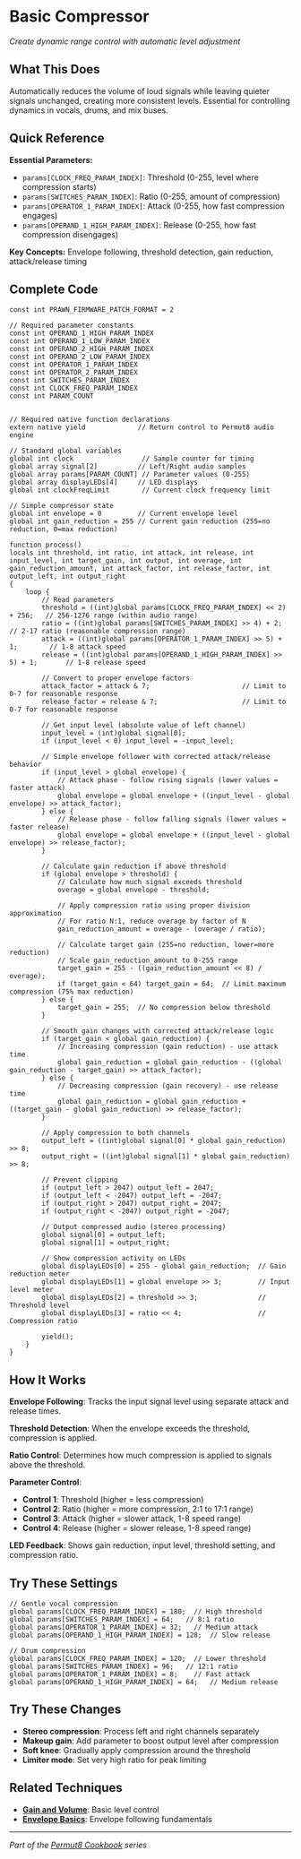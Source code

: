 # Basic Compressor

*Create dynamic range control with automatic level adjustment*

## What This Does

Automatically reduces the volume of loud signals while leaving quieter signals unchanged, creating more consistent levels. Essential for controlling dynamics in vocals, drums, and mix buses.

## Quick Reference

**Essential Parameters:**
- `params[CLOCK_FREQ_PARAM_INDEX]`: Threshold (0-255, level where compression starts)
- `params[SWITCHES_PARAM_INDEX]`: Ratio (0-255, amount of compression)
- `params[OPERATOR_1_PARAM_INDEX]`: Attack (0-255, how fast compression engages)
- `params[OPERAND_1_HIGH_PARAM_INDEX]`: Release (0-255, how fast compression disengages)

**Key Concepts:** Envelope following, threshold detection, gain reduction, attack/release timing

## Complete Code

```impala
const int PRAWN_FIRMWARE_PATCH_FORMAT = 2

// Required parameter constants
const int OPERAND_1_HIGH_PARAM_INDEX
const int OPERAND_1_LOW_PARAM_INDEX
const int OPERAND_2_HIGH_PARAM_INDEX
const int OPERAND_2_LOW_PARAM_INDEX
const int OPERATOR_1_PARAM_INDEX
const int OPERATOR_2_PARAM_INDEX
const int SWITCHES_PARAM_INDEX
const int CLOCK_FREQ_PARAM_INDEX
const int PARAM_COUNT


// Required native function declarations
extern native yield             // Return control to Permut8 audio engine

// Standard global variables
global int clock                 // Sample counter for timing
global array signal[2]          // Left/Right audio samples
global array params[PARAM_COUNT] // Parameter values (0-255)
global array displayLEDs[4]     // LED displays
global int clockFreqLimit        // Current clock frequency limit

// Simple compressor state
global int envelope = 0         // Current envelope level
global int gain_reduction = 255 // Current gain reduction (255=no reduction, 0=max reduction)

function process()
locals int threshold, int ratio, int attack, int release, int input_level, int target_gain, int output, int overage, int gain_reduction_amount, int attack_factor, int release_factor, int output_left, int output_right
{
    loop {
        // Read parameters
        threshold = ((int)global params[CLOCK_FREQ_PARAM_INDEX] << 2) + 256;   // 256-1276 range (within audio range)
        ratio = ((int)global params[SWITCHES_PARAM_INDEX] >> 4) + 2;         // 2-17 ratio (reasonable compression range)
        attack = ((int)global params[OPERATOR_1_PARAM_INDEX] >> 5) + 1;        // 1-8 attack speed
        release = ((int)global params[OPERAND_1_HIGH_PARAM_INDEX] >> 5) + 1;       // 1-8 release speed
        
        // Convert to proper envelope factors
        attack_factor = attack & 7;                       // Limit to 0-7 for reasonable response
        release_factor = release & 7;                     // Limit to 0-7 for reasonable response
        
        // Get input level (absolute value of left channel)
        input_level = (int)global signal[0];
        if (input_level < 0) input_level = -input_level;
        
        // Simple envelope follower with corrected attack/release behavior
        if (input_level > global envelope) {
            // Attack phase - follow rising signals (lower values = faster attack)
            global envelope = global envelope + ((input_level - global envelope) >> attack_factor);
        } else {
            // Release phase - follow falling signals (lower values = faster release)
            global envelope = global envelope + ((input_level - global envelope) >> release_factor);
        }
        
        // Calculate gain reduction if above threshold
        if (global envelope > threshold) {
            // Calculate how much signal exceeds threshold
            overage = global envelope - threshold;
            
            // Apply compression ratio using proper division approximation
            // For ratio N:1, reduce overage by factor of N
            gain_reduction_amount = overage - (overage / ratio);
            
            // Calculate target gain (255=no reduction, lower=more reduction)
            // Scale gain_reduction_amount to 0-255 range
            target_gain = 255 - ((gain_reduction_amount << 8) / overage);
            if (target_gain < 64) target_gain = 64;  // Limit maximum compression (75% max reduction)
        } else {
            target_gain = 255;  // No compression below threshold
        }
        
        // Smooth gain changes with corrected attack/release logic
        if (target_gain < global gain_reduction) {
            // Increasing compression (gain reduction) - use attack time
            global gain_reduction = global gain_reduction - ((global gain_reduction - target_gain) >> attack_factor);
        } else {
            // Decreasing compression (gain recovery) - use release time  
            global gain_reduction = global gain_reduction + ((target_gain - global gain_reduction) >> release_factor);
        }
        
        // Apply compression to both channels
        output_left = ((int)global signal[0] * global gain_reduction) >> 8;
        output_right = ((int)global signal[1] * global gain_reduction) >> 8;
        
        // Prevent clipping
        if (output_left > 2047) output_left = 2047;
        if (output_left < -2047) output_left = -2047;
        if (output_right > 2047) output_right = 2047;
        if (output_right < -2047) output_right = -2047;
        
        // Output compressed audio (stereo processing)
        global signal[0] = output_left;
        global signal[1] = output_right;
        
        // Show compression activity on LEDs
        global displayLEDs[0] = 255 - global gain_reduction;  // Gain reduction meter
        global displayLEDs[1] = global envelope >> 3;         // Input level meter
        global displayLEDs[2] = threshold >> 3;               // Threshold level
        global displayLEDs[3] = ratio << 4;                   // Compression ratio
        
        yield();
    }
}

```

## How It Works

**Envelope Following**: Tracks the input signal level using separate attack and release times.

**Threshold Detection**: When the envelope exceeds the threshold, compression is applied.

**Ratio Control**: Determines how much compression is applied to signals above the threshold.

**Parameter Control**:
- **Control 1**: Threshold (higher = less compression)
- **Control 2**: Ratio (higher = more compression, 2:1 to 17:1 range)  
- **Control 3**: Attack (higher = slower attack, 1-8 speed range)
- **Control 4**: Release (higher = slower release, 1-8 speed range)

**LED Feedback**: Shows gain reduction, input level, threshold setting, and compression ratio.

## Try These Settings

```impala
// Gentle vocal compression
global params[CLOCK_FREQ_PARAM_INDEX] = 180;  // High threshold
global params[SWITCHES_PARAM_INDEX] = 64;   // 8:1 ratio
global params[OPERATOR_1_PARAM_INDEX] = 32;   // Medium attack
global params[OPERAND_1_HIGH_PARAM_INDEX] = 128;  // Slow release

// Drum compression
global params[CLOCK_FREQ_PARAM_INDEX] = 120;  // Lower threshold
global params[SWITCHES_PARAM_INDEX] = 96;   // 12:1 ratio  
global params[OPERATOR_1_PARAM_INDEX] = 8;    // Fast attack
global params[OPERAND_1_HIGH_PARAM_INDEX] = 64;   // Medium release
```

## Try These Changes

- **Stereo compression**: Process left and right channels separately
- **Makeup gain**: Add parameter to boost output level after compression
- **Soft knee**: Gradually apply compression around the threshold
- **Limiter mode**: Set very high ratio for peak limiting

## Related Techniques

- **[Gain and Volume](../fundamentals/gain-and-volume.md)**: Basic level control
- **[Envelope Basics](../fundamentals/envelope-basics.md)**: Envelope following fundamentals

---
*Part of the [Permut8 Cookbook](../index.md) series*